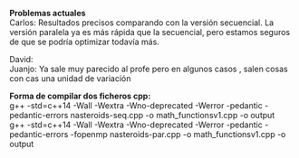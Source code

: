 <b>Problemas actuales</b><br/>
Carlos: Resultados precisos comparando con la versión secuencial. La versión paralela ya es más rápida que la secuencial, pero estamos seguros de que se podría optimizar todavía más.

David: <br/>
Juanjo: Ya sale muy parecido al profe pero en algunos casos , salen cosas con cas una unidad de variación

<b>Forma de compilar dos ficheros cpp:</b> <br/>
g++ -std=c++14 -Wall -Wextra -Wno-deprecated -Werror -pedantic -pedantic-errors nasteroids-seq.cpp -o math_functionsv1.cpp -o output<br/>
g++ -std=c++14 -Wall -Wextra -Wno-deprecated -Werror -pedantic -pedantic-errors -fopenmp nasteroids-par.cpp -o math_functionsv1.cpp -o output

